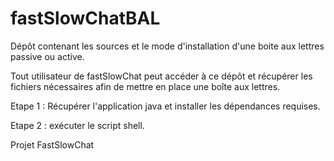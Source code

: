 # fastSlowChatBAL
Dépôt contenant les sources et le mode d'installation d'une boite aux lettres passive ou active.

Tout utilisateur de fastSlowChat peut accéder à ce dépôt et récupérer les fichiers nécessaires afin de mettre en place une boîte aux lettres.

Etape 1 : Récupérer l'application java et installer les dépendances requises.

Etape 2 : exécuter le script shell.

Projet FastSlowChat
